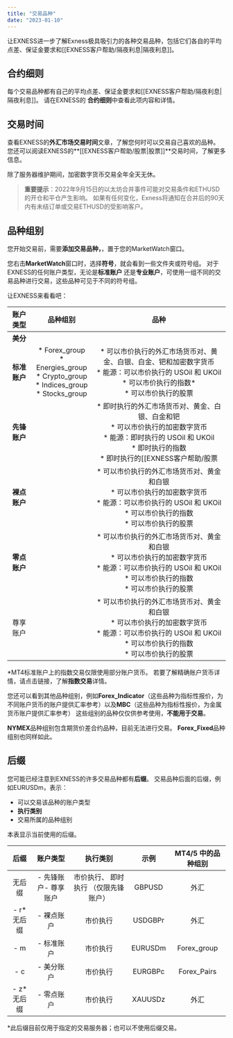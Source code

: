 ```yaml
---
title: "交易品种"
date: "2023-01-10"
---
```


让EXNESS进一步了解Exness极具吸引力的各种交易品种，包括它们各自的平均点差、保证金要求和[[EXNESS客户帮助/隔夜利息|隔夜利息]]。

## 合约细则

每个交易品种都有自己的平均点差、保证金要求和[[EXNESS客户帮助/隔夜利息|隔夜利息]]。 请在EXNESS的 **合约细则**中查看此项内容和详情。

## 交易时间

查看EXNESS的**外汇市场交易时间**文章，了解您何时可以交易自己喜欢的品种。 您还可以阅读EXNESS的**[[EXNESS客户帮助/股票|股票]]**交易时间，了解更多信息。

除了服务器维护期间，加密数字货币交易全年全天无休。

> **重要提示**：2022年9月15日的以太坊合并事件可能对交易条件和ETHUSD的开仓和平仓产生影响。 如果有任何变化，Exness将通知在合并后的90天内有未结订单或交易ETHUSD的受影响客户。

## 品种组别

您开始交易前，需要**添加交易品种，**，置于您的MarketWatch窗口。

您右击**MarketWatch**窗口时，选择**符号**，就会看到一些文件夹或符号组。 对于EXNESS的任何账户类型，无论是**标准账户** 还是**专业账户**，可使用一组不同的交易品种进行交易，这些品种可见于不同的符号组。

让EXNESS来看看吧：

|账户类型|品种组别 |品种 |
|:----:|:----:|:----:|
| **美分** | |  |
|**标准账户**|* Forex\_group<br/>* Energies\_group<br/>* Crypto\_group<br/>* Indices\_group<br/>* Stocks\_group|* 可以市价执行的外汇市场货币对、黄金、白银、白金、钯和加密数字货币<br/>* 能源：可以市价执行的 USOil 和 UKOil<br/>* 可以市价执行的指数\*<br/>* 可以市价执行的股票|
|**先锋账户**| | * 即时执行的外汇市场货币对、黄金、白银、白金和钯<br/>* 可以市价执行的加密数字货币<br/>* 能源：即时执行的 USOil 和 UKOil<br/>* 即时执行的指数<br/>* 即时执行的[[EXNESS客户帮助/股票|股票]]  |
|**裸点账户**| |* 可以市价执行的外汇市场货币对、黄金和白银<br/>* 可以市价执行的加密数字货币<br/>* 能源：可以市价执行的 USOil 和 UKOil<br/>* 可以市价执行的指数<br/>* 可以市价执行的股票|
|**零点账户**| |* 可以市价执行的外汇市场货币对、黄金和白银<br/>* 可以市价执行的加密数字货币<br/>* 能源：可以市价执行的 USOil 和 UKOil<br/>* 可以市价执行的指数<br/>* 可以市价执行的股票|
|尊享账户| |* 可以市价执行的外汇市场货币对、黄金和白银<br/>* 可以市价执行的加密数字货币<br/>* 能源：可以市价执行的 USOil 和 UKOil<br/>* 可以市价执行的指数<br/>* 可以市价执行的股票|

*MT4标准账户上的指数交易仅限使用部分账户货币。 若要了解精确账户货币详情，请点击链接，了解**指数交易**详情。

您还可以看到其他品种组别，例如**Forex_Indicator**（这些品种为指标性报价，为不同账户货币的账户提供汇率参考）以及**MBC**（这些品种为指标性报价，为金属货币账户提供汇率参考） 这些组别的品种仅仅供参考使用，**不能用于交易**。

**NYMEX**品种组别包含期货价差合约品种，目前无法进行交易。 **Forex_Fixed**品种组别也同样如此。

## 后缀

您可能已经注意到EXNESS的许多交易品种都有**后缀**。 交易品种后面的后缀，例如EURUSDm，表示：

- 可以交易该品种的账户类型
- **执行类别**
- 交易所属的品种组别

本表显示当前使用的后缀。

| **后缀**| **账户类型** | **执行类别**| **示例** | **MT4/5 中的品种组别** |
| :----:| :----: | :----: | :----: | :----:|
| 无后缀| - 先锋账户- 尊享账户 | 市价执行、 即时执行 （仅限先锋账户） | GBPUSD| 外汇 |
| - r*无后缀 | - 裸点账户 | 市价执行 | USDGBPr  | 外汇 |
| - m| - 标准账户 | 市价执行 | EURUSDm  | Forex_group  |
| - c| - 美分账户 | 市价执行 | EURGBPc  | Forex_Pairs  |
| - z*无后缀 | - 零点账户 | 市价执行 | XAUUSDz  | 外汇 |

*此后缀目前仅用于指定的交易服务器；也可以不使用后缀交易。
